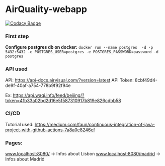 # AirQuality-webapp

[![Codacy Badge](https://api.codacy.com/project/badge/Grade/82f0c76c611544da85fc736228288600)](https://www.codacy.com/manual/tomas99batista/AirQuality-WebApp?utm_source=github.com&amp;utm_medium=referral&amp;utm_content=tomas99batista/AirQuality-WebApp&amp;utm_campaign=Badge_Grade)

### First step
**Configure postgres db on docker:** ```docker run --name postgres  -d -p 5432:5432 -e POSTGRES_USER=postgres -e POSTGRES_PASSWORD=password -d postgres```


### API used
API: https://api-docs.airvisual.com/?version=latest
API Token: 8cbf49d4-de9f-40af-a754-778b9f92f94e

Ex: https://api.waqi.info/feed/beijing/?token=41b33a02bd2d16e5f587310917b819e826cdbb58

### CI/CD 
Tutorial used: https://medium.com/faun/continuous-integration-of-java-project-with-github-actions-7a8a0e8246ef

### Pages:
www.localhost:8080/ -> Infos about Lisbon
www.localhost:8080/madrid -> Infos about Madrid
